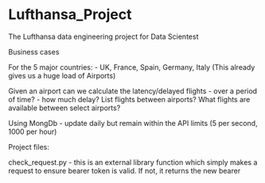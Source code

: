 # Lufthansa_Project
The Lufthansa data engineering project for Data Scientest

Business cases

For the 5 major countries: - UK, France, Spain, Germany, Italy (This already gives us a huge load of Airports)

Given an airport can we calculate the latency/delayed flights - over a period of time? - how much delay?
List flights between airports? What flights are available between select airports?

Using MongDb - update daily but remain within the API limits (5 per second, 1000 per hour)


Project files:

check_request.py - this is an external library function which simply makes a request to ensure bearer token is valid. If not, it returns the new bearer
